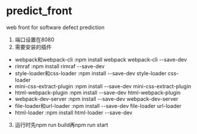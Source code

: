 # predict_front
web front for software defect prediction

1. 端口设置在8080
2. 需要安装的插件
* webpack和webpack-cli     :npm install webpack webpack-cli --save-dev
* rimraf                   :npm install rimraf --save-dev
* style-loader和css-loader :npm install --save-dev style-loader css-loader
* mini-css-extract-plugin  :npm install --save-dev mini-css-extract-plugin
* html-webpack-plugin      :npm install --save-dev html-webpack-plugin
* webpack-dev-server       :npm install --save-dev webpack-dev-server
* file-loader和url-loader  :npm install --save-dev file-loader url-loader
* html-loader              :npm install html-loader --save-dev
3. 运行时先npm run build再npm run start
